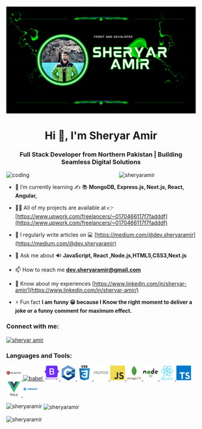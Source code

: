 ![logo]( https://github.com/SheryarAmir/SheryarAmir/blob/main/Neon%20Green%20Gaming%20Channel%20YouTube%20Banner.gif)
<h1 align="center">Hi 👋, I'm Sheryar Amir</h1>
<h3 align="center">Full Stack Developer from Northern Pakistan | Building Seamless Digital Solutions</h3>

<img align="left"  alt="coding" width="300" src="https://encrypted-tbn0.gstatic.com/images?q=tbn:ANd9GcSl2iBCsGCgR64_UnOQA8rj7Fe_EGa4_eQXkw&s">

<p align="left"> <img src="https://komarev.com/ghpvc/?username=sheryaramir&label=Profile%20views&color=0e75b6&style=flat" alt="sheryaramir" /> </p>

- 🌱 I’m currently learning ✍ 📚 **MongoDB, Express.js, Next.js, React, Angular,**

- 👨‍💻 All of my projects are available at 👉 [https://www.upwork.com/freelancers/~0170466117f7fadddf](https://www.upwork.com/freelancers/~0170466117f7fadddf)

- 📝 I regularly write articles on 💻 [https://medium.com/@dev.sheryaramir](https://medium.com/@dev.sheryaramir)

- 💬 Ask me about 🔊 **JavaScript, React ,Node.js,HTML5,CSS3,Next.js**

- 📫 How to reach me **dev.sheryaramir@gmail.com**

- 📄 Know about my experiences [https://www.linkedin.com/in/sheryar-amir/](https://www.linkedin.com/in/sheryar-amir/)

- ⚡ Fun fact **I am funny 😀 because I Know the right moment to deliver a joke or a funny comment for maximum effect.**

<h3 align="left">Connect with me:</h3>
<p align="left">
<a href="https://linkedin.com/in/sheryar amir" target="blank"><img align="center" src="https://raw.githubusercontent.com/rahuldkjain/github-profile-readme-generator/master/src/images/icons/Social/linked-in-alt.svg" alt="sheryar amir" height="30" width="40" /></a>
</p>

<h3 align="left">Languages and Tools:</h3>
<p align="left"> <a href="https://angular.io" target="_blank" rel="noreferrer"> <img src="https://raw.githubusercontent.com/devicons/devicon/master/icons/angularjs/angularjs-original-wordmark.svg" alt="angularjs" width="40" height="40"/> </a> <a href="https://babeljs.io/" target="_blank" rel="noreferrer"> <img src="https://www.vectorlogo.zone/logos/babeljs/babeljs-icon.svg" alt="babel" width="40" height="40"/> </a> <a href="https://getbootstrap.com" target="_blank" rel="noreferrer"> <img src="https://raw.githubusercontent.com/devicons/devicon/master/icons/bootstrap/bootstrap-plain-wordmark.svg" alt="bootstrap" width="40" height="40"/> </a> <a href="https://www.w3schools.com/cpp/" target="_blank" rel="noreferrer"> <img src="https://raw.githubusercontent.com/devicons/devicon/master/icons/cplusplus/cplusplus-original.svg" alt="cplusplus" width="40" height="40"/> </a> <a href="https://www.w3schools.com/css/" target="_blank" rel="noreferrer"> <img src="https://raw.githubusercontent.com/devicons/devicon/master/icons/css3/css3-original-wordmark.svg" alt="css3" width="40" height="40"/> </a> <a href="https://expressjs.com" target="_blank" rel="noreferrer"> <img src="https://raw.githubusercontent.com/devicons/devicon/master/icons/express/express-original-wordmark.svg" alt="express" width="40" height="40"/> </a> <a href="https://developer.mozilla.org/en-US/docs/Web/JavaScript" target="_blank" rel="noreferrer"> <img src="https://raw.githubusercontent.com/devicons/devicon/master/icons/javascript/javascript-original.svg" alt="javascript" width="40" height="40"/> </a> <a href="https://www.mongodb.com/" target="_blank" rel="noreferrer"> <img src="https://raw.githubusercontent.com/devicons/devicon/master/icons/mongodb/mongodb-original-wordmark.svg" alt="mongodb" width="40" height="40"/> </a> <a href="https://nodejs.org" target="_blank" rel="noreferrer"> <img src="https://raw.githubusercontent.com/devicons/devicon/master/icons/nodejs/nodejs-original-wordmark.svg" alt="nodejs" width="40" height="40"/> </a> <a href="https://reactjs.org/" target="_blank" rel="noreferrer"> <img src="https://raw.githubusercontent.com/devicons/devicon/master/icons/react/react-original-wordmark.svg" alt="react" width="40" height="40"/> </a> <a href="https://www.typescriptlang.org/" target="_blank" rel="noreferrer"> <img src="https://raw.githubusercontent.com/devicons/devicon/master/icons/typescript/typescript-original.svg" alt="typescript" width="40" height="40"/> </a> <a href="https://vuejs.org/" target="_blank" rel="noreferrer"> <img src="https://raw.githubusercontent.com/devicons/devicon/master/icons/vuejs/vuejs-original-wordmark.svg" alt="vuejs" width="40" height="40"/> </a> <a href="https://webpack.js.org" target="_blank" rel="noreferrer"> <img src="https://raw.githubusercontent.com/devicons/devicon/d00d0969292a6569d45b06d3f350f463a0107b0d/icons/webpack/webpack-original-wordmark.svg" alt="webpack" width="40" height="40"/> </a> </p>

<p><img align="left" src="https://github-readme-stats.vercel.app/api/top-langs?username=sheryaramir&show_icons=true&locale=en&layout=compact" alt="sheryaramir" /></p>

<p>&nbsp;<img align="center" src="https://github-readme-stats.vercel.app/api?username=sheryaramir&show_icons=true&locale=en" alt="sheryaramir" /></p>

<p><img align="center" src="https://github-readme-streak-stats.herokuapp.com/?user=sheryaramir&" alt="sheryaramir" /></p>
